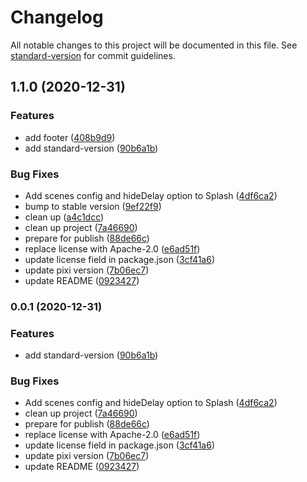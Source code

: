 # Changelog

All notable changes to this project will be documented in this file. See [standard-version](https://github.com/conventional-changelog/standard-version) for commit guidelines.

## 1.1.0 (2020-12-31)


### Features

* add footer ([408b9d9](https://gitlab.com/booost/boilerplates/pixi/commit/408b9d9c6fcc2a1aa388b95089eb0cfb77e03e56))
* add standard-version ([90b6a1b](https://gitlab.com/booost/boilerplates/pixi/commit/90b6a1bf9b261a2e775d56460b8fa8ca6946367d))


### Bug Fixes

* Add scenes config and hideDelay option to Splash ([4df6ca2](https://gitlab.com/booost/boilerplates/pixi/commit/4df6ca25d6c5556d010dd2951400821f86935263))
* bump to stable version ([9ef22f9](https://gitlab.com/booost/boilerplates/pixi/commit/9ef22f9782b8b3c5e9d0e47abbb5f11e88fde9c9))
* clean up ([a4c1dcc](https://gitlab.com/booost/boilerplates/pixi/commit/a4c1dcc3ec907684f516fce941d5deb4c8c9f8f7))
* clean up project ([7a46690](https://gitlab.com/booost/boilerplates/pixi/commit/7a46690ca252300531ff73b5c86fdb8379eace28))
* prepare for publish ([88de66c](https://gitlab.com/booost/boilerplates/pixi/commit/88de66cdd5fbd077d0b1f77ba032e65de73b3e5f))
* replace license with Apache-2.0 ([e6ad51f](https://gitlab.com/booost/boilerplates/pixi/commit/e6ad51f537059b8b70a4ffe53a8d8a3b5cdd056f))
* update license field in package.json ([3cf41a6](https://gitlab.com/booost/boilerplates/pixi/commit/3cf41a6fe2bce22e341fcaa46c8ed231b2c627e4))
* update pixi version ([7b06ec7](https://gitlab.com/booost/boilerplates/pixi/commit/7b06ec76b30a0a613285eed977489d7f27e3287b))
* update README ([0923427](https://gitlab.com/booost/boilerplates/pixi/commit/092342714a34369de6d20a96b465c600072825df))

### 0.0.1 (2020-12-31)


### Features

* add standard-version ([90b6a1b](https://github.com/dopamine-lab/pixi-boilerplate/commit/90b6a1bf9b261a2e775d56460b8fa8ca6946367d))


### Bug Fixes

* Add scenes config and hideDelay option to Splash ([4df6ca2](https://github.com/dopamine-lab/pixi-boilerplate/commit/4df6ca25d6c5556d010dd2951400821f86935263))
* clean up project ([7a46690](https://github.com/dopamine-lab/pixi-boilerplate/commit/7a46690ca252300531ff73b5c86fdb8379eace28))
* prepare for publish ([88de66c](https://github.com/dopamine-lab/pixi-boilerplate/commit/88de66cdd5fbd077d0b1f77ba032e65de73b3e5f))
* replace license with Apache-2.0 ([e6ad51f](https://github.com/dopamine-lab/pixi-boilerplate/commit/e6ad51f537059b8b70a4ffe53a8d8a3b5cdd056f))
* update license field in package.json ([3cf41a6](https://github.com/dopamine-lab/pixi-boilerplate/commit/3cf41a6fe2bce22e341fcaa46c8ed231b2c627e4))
* update pixi version ([7b06ec7](https://github.com/dopamine-lab/pixi-boilerplate/commit/7b06ec76b30a0a613285eed977489d7f27e3287b))
* update README ([0923427](https://github.com/dopamine-lab/pixi-boilerplate/commit/092342714a34369de6d20a96b465c600072825df))
